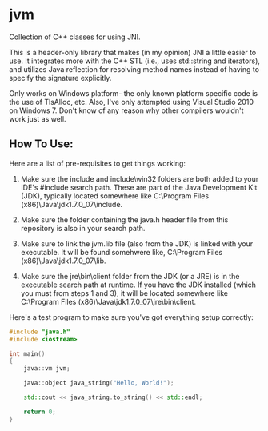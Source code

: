 jvm
===

Collection of C++ classes for using JNI.

This is a header-only library that makes (in my opinion) JNI a little easier to
use.  It integrates more with the C++ STL (i.e., uses std::string and
iterators), and utilizes Java reflection for resolving method names instead of
having to specify the signature explicitly.

Only works on Windows platform- the only known platform specific code is the
use of TlsAlloc, etc.  Also, I've only attempted using Visual Studio 2010 on
Windows 7.  Don't know of any reason why other compilers wouldn't work just as
well.


How To Use:
-----------
Here are a list of pre-requisites to get things working:

1. Make sure the include and include\win32 folders are both added to your IDE's #include search path.  These are part of the Java Development Kit (JDK), typically located somewhere like C:\Program Files (x86)\Java\jdk1.7.0_07\include.

2. Make sure the folder containing the java.h header file from this repository is also in your search path.

3. Make sure to link the jvm.lib file (also from the JDK) is linked with your executable.  It will be found somehwere like, C:\Program Files (x86)\Java\jdk1.7.0_07\lib.

4. Make sure the jre\bin\client folder from the JDK (or a JRE) is in the executable search path at runtime.  If you have the JDK installed (which you must from steps 1 and 3), it will be located somewhere like C:\Program Files (x86)\Java\jdk1.7.0_07\jre\bin\client.

Here's a
test program to make sure you've got everything setup correctly:

```cpp
#include "java.h"
#include <iostream>

int main()
{
    java::vm jvm;

    java::object java_string("Hello, World!");

    std::cout << java_string.to_string() << std::endl;

    return 0;
}
```

